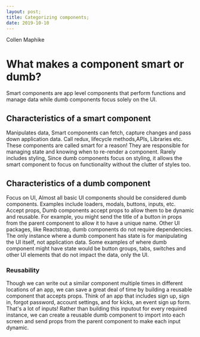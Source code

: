 ```yaml
---
layout: post;
title: Categorizing components;
date: 2019-10-10
---
```


Collen Maphike

# What makes a component smart or dumb?

Smart components are app level components that perform functions and manage data while dumb components focus solely on the UI.

## Characteristics of a smart component

Manipulates data, Smart components can fetch, capture changes and pass down application data. Call redux, lifecycle methods,APIs, Libraries etc. These components are called smart for a reason! They are responsible for managing state and knowing when to re-render a component. Rarely includes styling, Since dumb components focus on styling, it allows the smart component to focus on functionality without the clutter of styles too.

## Characteristics of a dumb component

Focus on UI, Almost all basic UI components should be considered dumb components. Examples include loaders, modals, buttons, inputs, etc. Accept props, Dumb components accept props to allow them to be dynamic and reusable. For example, you might send the title of a button in props from the parent component to allow it to have a unique name. Other UI packages, like Reactstrap, dumb components do not require dependencies.
The only instance where a dumb component has state is for manipulating the UI itself, not application data. Some examples of where dumb component might have state would be button groups, tabs, switches and other UI elements that do not impact the data, only the UI.

### Reusability

Though we can write out a similar component multiple times in different locations of an app, we can save a great deal of time by building a reusable component that accepts props. Think of an app that includes sign up, sign in, forgot password, account settings, and for kicks, an event sign up form. That's a lot of inputs! Rather than building this inputout for every required instance, we can create a reusable dumb component to import into each screen and send props from the parent component to make each input dynamic.